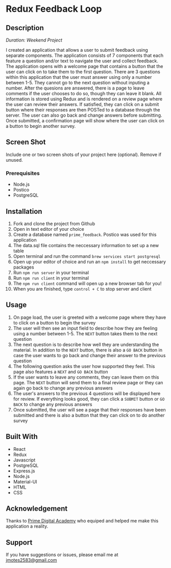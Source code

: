 # Redux Feedback Loop

## Description

_Duration: Weekend Project_

I created an application that allows a user to submit feedback using separate components. The application consists of 7 components that each feature a question and/or text to navigate the user and collect feedback. The application opens with a welcome page that contains a button that the user can click on to take them to the first question. There are 3 questions within this application that the user must answer using only a number between 1-5. They cannot go to the next question without inputing a number. After the quesions are answered, there is a page to leave comments if the user chooses to do so, though they can leave it blank. All information is stored using Redux and is rendered on a review page where the user can review their answers. If satisfied, they can click on a submit button where their responses are then POSTed to a database through the server. The user can also go back and change answers before submitting. Once submitted, a confirmation page will show where the user can click on a button to begin another survey. 

## Screen Shot

Include one or two screen shots of your project here (optional). Remove if unused.

### Prerequisites

- Node.js
- Postico
- PostgreSQL

## Installation

1. Fork and clone the project from Github
2. Open in text editor of your choice
3. Create a database named `prime_feedback`. Postico was used for this application
4. The data.sql file contains the neccessary information to set up a new table
5. Open terminal and run the command `brew services start postgresql`
6. Open up your editor of choice and run an `npm install` to get neccessary packages
7. Run `npm run server` in your terminal
8. Run `npm run client` in your terminal
9. The `npm run client` command will open up a new browser tab for you!
10. When you are finished, type `control + C` to stop server and client

## Usage

1. On page load, the user is greeted with a welcome page where they have to click on a button to begin the survey
2. The user will then see an input field to describe how they are feeling using a number between 1-5. The `NEXT` button takes them to the next question
3. The next question is to describe how well they are understanding the material. In addition to the `NEXT` button, there is also a `GO BACK` button in case
the user wants to go back and change their answer to the previous question
4. The following question asks the user how supported they feel. This page also features a `NEXT` and `GO BACK` button
5. If the user wants to leave any comments, they can leave them on this page. The `NEXT` button will send them to a final review page or they can again go   back to change any previous answers
6. The user's answers to the previous 4 questions will be displayed here for review. If everything looks good, they can click a `SUBMIT` button or `GO BACK` to change any previous answers
7. Once submitted, the user will see a page that their responses have been submitted and there is also a button that they can click on to do another survey

## Built With

- React
- Redux
- Javascript
- PostgreSQL
- Express.js
- Node.js
- Material-UI
- HTML
- CSS

## Acknowledgement
Thanks to [Prime Digital Academy](www.primeacademy.io) who equiped and helped me make this application a reality.

## Support
If you have suggestions or issues, please email me at [jmotes2583@gmail.com](www.google.com)